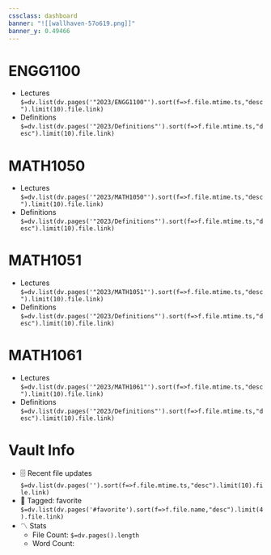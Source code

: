 ```yaml
---
cssclass: dashboard
banner: "![[wallhaven-57o619.png]]"
banner_y: 0.49466
---
```

# ENGG1100
- Lectures `$=dv.list(dv.pages('"2023/ENGG1100"').sort(f=>f.file.mtime.ts,"desc").limit(10).file.link)`
- Definitions `$=dv.list(dv.pages('"2023/Definitions"').sort(f=>f.file.mtime.ts,"desc").limit(10).file.link)`

# MATH1050
- Lectures `$=dv.list(dv.pages('"2023/MATH1050"').sort(f=>f.file.mtime.ts,"desc").limit(10).file.link)`
- Definitions `$=dv.list(dv.pages('"2023/Definitions"').sort(f=>f.file.mtime.ts,"desc").limit(10).file.link)`

# MATH1051
- Lectures `$=dv.list(dv.pages('"2023/MATH1051"').sort(f=>f.file.mtime.ts,"desc").limit(10).file.link)`
- Definitions `$=dv.list(dv.pages('"2023/Definitions"').sort(f=>f.file.mtime.ts,"desc").limit(10).file.link)`

# MATH1061
- Lectures `$=dv.list(dv.pages('"2023/MATH1061"').sort(f=>f.file.mtime.ts,"desc").limit(10).file.link)`
- Definitions `$=dv.list(dv.pages('"2023/Definitions"').sort(f=>f.file.mtime.ts,"desc").limit(10).file.link)`

# Vault Info

-   🗄️ Recent file updates `$=dv.list(dv.pages('').sort(f=>f.file.mtime.ts,"desc").limit(10).file.link)`
-   🔖 Tagged: favorite `$=dv.list(dv.pages('#favorite').sort(f=>f.file.name,"desc").limit(4).file.link)`
-   〽️ Stats
    -   File Count: `$=dv.pages().length`
    -   Word Count: 